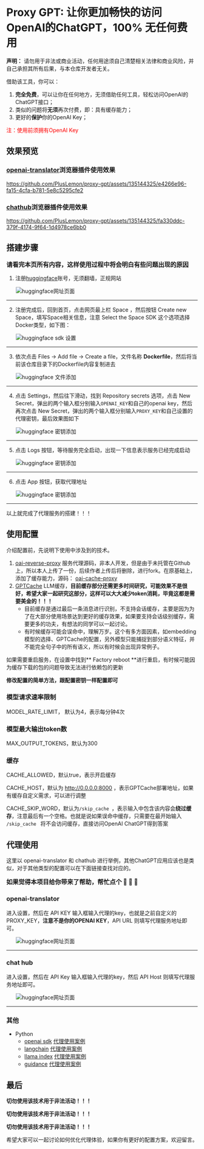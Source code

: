 # Proxy GPT: 让你更加畅快的访问OpenAI的ChatGPT，100% 无任何费用

**声明：** 请勿用于非法或商业活动，任何用途须自己清楚相关法律和商业风险，并自己承担其所有后果，与本仓库开发者无关。

借助该工具，你可以：

1. **完全免费**，可以让你在任何地方，无须借助任何工具，轻松访问OpenAI的ChatGPT接口；
2. 类似的问题将**无须**再次付费，即：具有缓存能力；
3. 更好的**保护**你的OpenAI Key；

<span style="color: red;">注：使用前须拥有OpenAI Key</span>

## 效果预览

### [openai-translator](https://github.com/openai-translator/openai-translator)浏览器插件使用效果

https://github.com/PlusLemon/proxy-gpt/assets/135144325/e4266e96-fa15-4cfa-b781-5e8c5295cfe2

### [chathub](https://github.com/chathub-dev/chathub)浏览器插件使用效果

https://github.com/PlusLemon/proxy-gpt/assets/135144325/fa330ddc-379f-4174-9f64-1d4978ce6bb0

## 搭建步骤

<span style="font-size: 16px;"><strong>请看完本页所有内容，这样使用过程中将会明白有些问题出现的原因</strong></span>

1. 注册[huggingface](https://huggingface.co/welcome)账号，无须翻墙，正规网站

<img src="pics/huggingface.png" alt="huggingface网址页面" style="max-width: 768px; height: auto; margin-left: 25px;">
<hr/>

2. 注册完成后，回到首页，点击网页最上栏 Space ，然后按钮 Create new Space，填写Space相关信息，注意 Select the Space SDK 这个选项选择Docker类型，如下图：

<img src="pics/huggingface-sdk.png" alt="huggingface sdk 设置" style="max-width: 768px; height: auto; margin-left: 25px;">
<hr/>

3. 依次点击 Files -> Add file -> Create a file，文件名称 **Dockerfile**，然后将当前该仓库目录下的Dockerfile内容复制进去

<img src="pics/huggingface-add-file.png" alt="huggingface 文件添加" style="max-width: 768px; height: auto; margin-left: 25px;">
<hr/>

4. 点击 Settings，然后往下滑动，找到 Repository secrets 选项，点击 New Secret，弹出的两个输入框分别输入`OPENAI_KEY`和自己的openai key，然后再次点击 New Secret，弹出的两个输入框分别输入`PROXY_KEY`和自己设置的代理密钥，最后效果图如下

<img src="pics/huggingface-key.png" alt="huggingface 密钥添加" style="max-width: 768px; height: auto; margin-left: 25px;">
<hr/>

5. 点击 Logs 按钮，等待服务完全启动，出现一下信息表示服务已经完成启动

<img src="pics/huggingface-server.png" alt="huggingface 密钥添加" style="max-width: 768px; height: auto; margin-left: 25px;">
<hr/>

6. 点击 App 按钮，获取代理地址

<img src="pics/huggingface-proxy-url.png" alt="huggingface 密钥添加" style="max-width: 768px; height: auto; margin-left: 25px;">
<hr/>

以上就完成了代理服务的搭建！！！

## 使用配置

介绍配置前，先说明下使用中涉及到的技术。

1. [oai-reverse-proxy](https://gitgud.io/khanon/oai-reverse-proxy) 服务代理源码，非本人开发，但是由于未托管在Github上，所以本人上传了一份，后续作者上传后将删除，进行fork。在原基础上，添加了缓存能力，源码： [oai-cache-proxy](https://github.com/PlusLemon/oai-cache-proxy)
2. [GPTCache](https://github.com/zilliztech/GPTCache) LLM缓存，**目前缓存部分还需更多时间研究，可能效果不是很好，希望大家一起研究这部分，这样可以大大减少token消耗，毕竟这都是需要美金的！！！**
    - 目前缓存是通过最后一条消息进行识别，不支持会话缓存，主要是因为为了在大部分使用场景达到更好的缓存效果，如果要支持会话级别缓存，需要更多的功夫，有想法的同学可以一起讨论。
    - 有时候缓存可能会误命中，理解万岁。这个有多方面因素，如embedding模型的选择、GPTCache的配置，另外模型只能捕捉到部分语义特征，并不能完全句子中的所有语义，所以有时候会出现异常例子。

如果需要重启服务，在设置中找到** Factory reboot **进行重启，有时候可能因为缓存下载的包的问题导致无法进行依赖包的更新

**修改配置的简单方法，跟配置密钥一样配置即可**

### 模型请求速率限制

MODEL_RATE_LIMIT， 默认为4，表示每分钟4次

### 模型最大输出token数

MAX_OUTPUT_TOKENS，默认为300

### 缓存

CACHE_ALLOWED，默认true，表示开启缓存

CACHE_HOST，默认为 http://0.0.0.0:8000 ，表示GPTCache部署地址，如果有缓存自定义需求，可以进行调整

CACHE_SKIP_WORD，默认为`/skip_cache `，表示输入中包含该内容会**绕过缓存**，注意最后有一个空格。也就是说如果误命中缓存，只需要在最开始输入 `/skip_cache ` 将不会访问缓存，直接访问OpenAI ChatGPT得到答案

## 代理使用

这里以 openai-translator 和 chathub 进行举例，其他ChatGPT应用应该也是类似，对于其他类型的配置可以在下面链接查找对应的。

<span style="font-size: 16px;"><strong>如果觉得本项目给你带来了帮助，帮忙点个 🌟 🌟 🌟</strong></span>

### openai-translator

进入设置，然后在 API KEY 输入框输入代理的key，也就是之前自定义的 PROXY_KEY，**注意不是你的OPENAI KEY**，API URL 则填写代理服务地址即可。

<img src="pics/openai-translator.png" alt="huggingface网址页面" style="max-width: 768px; height: auto; margin-left: 25px;">
<hr/>

### chat hub

进入设置，然后在 API Key 输入框输入代理的key，然后 API Host 则填写代理服务地址即可。

<img src="pics/chathub.png" alt="huggingface网址页面" style="max-width: 768px; height: auto; margin-left: 25px;">
<hr/>

### 其他

- Python
    - [openai sdk](https://platform.openai.com/docs/guides/gpt/chat-completions-api) [代理使用案例](examples/python/openai.ipynb)
    - [langchain](https://github.com/hwchase17/langchain) [代理使用案例](examples/python/langchain.ipynb)
    - [llama index](https://github.com/jerryjliu/llama_index) [代理使用案例](examples/python/llama_index.ipynb)
    - [guidance](https://github.com/microsoft/guidance) [代理使用案例](examples/python/guidance.ipynb)

## 最后

**切勿使用该技术用于非法活动！！！**

**切勿使用该技术用于非法活动！！！**

**切勿使用该技术用于非法活动！！！**

希望大家可以一起讨论如何优化代理体验，如果你有更好的配置方案，欢迎留言。
